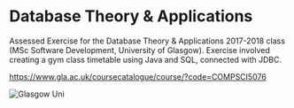 # Database Theory & Applications

Assessed Exercise for the Database Theory & Applications 2017-2018 class (MSc Software Development, University of Glasgow). 
Exercise involved creating a gym class timetable using Java and SQL, connected with JDBC.

https://www.gla.ac.uk/coursecatalogue/course/?code=COMPSCI5076

![Glasgow Uni](https://www.gla.ac.uk/media/media_535061_en.jpg)
